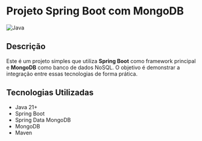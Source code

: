 # Projeto Spring Boot com MongoDB

![Java](https://live.staticflickr.com/3897/14485179234_803e4a0f08_w.jpg)

## Descrição

Este é um projeto simples que utiliza **Spring Boot** como framework principal e **MongoDB** como banco de dados NoSQL. O objetivo é demonstrar a integração entre essas tecnologias de forma prática.

## Tecnologias Utilizadas

- Java 21+
- Spring Boot
- Spring Data MongoDB
- MongoDB
- Maven
